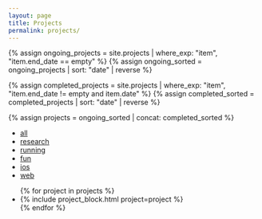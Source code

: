 ```yaml
---
layout: page
title: Projects
permalink: projects/
---
```



{% assign ongoing_projects = site.projects | where_exp: "item", "item.end_date == empty" %}
{% assign ongoing_sorted = ongoing_projects | sort: "date" | reverse %}

{% assign completed_projects = site.projects | where_exp: "item", "item.end_date != empty and item.date" %}
{% assign completed_sorted = completed_projects | sort: "date" | reverse %}


{% assign projects = ongoing_sorted | concat: completed_sorted %}

<ul class="list-unstyled filter">
    <li class="d-inline"><a href="#" class="btn btn-primary lh-sm">all</a></li>
    <li class="d-inline"><a href="#" class="btn btn-outline-primary filter-option lh-sm">research</a></li>
    <li class="d-inline"><a href="#" class="btn btn-outline-primary filter-option lh-sm">running</a></li>
    <li class="d-inline"><a href="#" class="btn btn-outline-primary filter-option lh-sm">fun</a></li>
    <li class="d-inline"><a href="#" class="btn btn-outline-primary filter-option lh-sm">ios</a></li>
    <li class="d-inline"><a href="#" class="btn btn-outline-primary filter-option lh-sm">web</a></li>
</ul>

<ul class="list-unstyled">
    {% for project in projects %}
    <li class="mb-4" id="{{ project.slug }}">
    {% include project_block.html project=project %}
    </li>
    {% endfor %}
</ul>

<script>
function filterProjects() {
  const filter = document.querySelector('.filter');
  const filterButtons = filter.querySelectorAll('a');
  const projects = document.querySelectorAll('.project-block');

  filter.addEventListener('click', function (e) {
    const target = e.target;
    if (target.tagName !== 'A') return;
    e.preventDefault();

    // Activate clicked button, deactivate others.
    filterButtons.forEach(btn => {
      if (btn === target) {
        btn.classList.remove('btn-outline-primary');
        btn.classList.add('btn-primary');
      } else {
        btn.classList.remove('btn-primary');
        btn.classList.add('btn-outline-primary');
      }
    });

    // If the button was deactivated, reselect "All".
    if (!target.classList.contains('btn-primary')) {
      filterButtons[0].dispatchEvent(new Event('click', { bubbles: true }));
      return;
    }

    // Use data attribute if available, fallback to text content.
    const category = target.dataset.category || target.textContent.toLowerCase();

    projects.forEach(project => {
      if (category === 'all') {
        project.style.display = '';
      } else {
        const projectCategories = project.dataset.categories.split(' ');
        project.style.display = projectCategories.includes(category) ? '' : 'none';
      }
    });
  });
}
if (document.readyState === 'loading') {
    document.addEventListener('DOMContentLoaded', function() {
        filterProjects();
    });
} else {
    filterProjects();
}
</script>